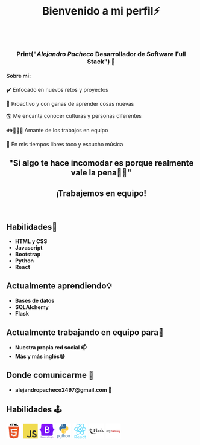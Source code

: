 <!--
**alejandropmz/alejandropmz** is a ✨ _special_ ✨ repository because its `README.md` (this file) appears on your GitHub profile.

Here are some ideas to get you started:

- 🔭 I’m currently working on ...
- 🌱 I’m currently learning ...
- 👯 I’m looking to collaborate on ...
- 🤔 I’m looking for help with ...
- 💬 Ask me about ...
- 📫 How to reach me: ...
- 😄 Pronouns: ...
- ⚡ Fun fact: ...
-->
  <div align="center">
    <h1>Bienvenido a mi perfil⚡</h1>
    <br>
    <img id="img" src="https://media.giphy.com/media/Is1O1TWV0LEJi/giphy.gif" alt="">
    <h3>Print("<i>Alejandro Pacheco</i> Desarrollador de Software Full Stack") 🐍</h3>
  </div>
  <div align="left" class="start">
    <h4>Sobre mí:</h4>
    <p>✔️ Enfocado en nuevos retos y proyectos</p>
    <p>🚀 Proactivo y con ganas de aprender cosas nuevas</p>
    <p>🌎 Me encanta conocer culturas y personas diferentes</p>
    <p>👪👨‍👧‍👦 Amante de los trabajos en equipo</p>
    <p>🎸 En mis tiempos libres toco y escucho música</p>
    </div>
  <div align="center">
  <h2>"Si algo te hace incomodar es porque realmente vale la pena🤸‍♀️"</h2>
  <h2>¡Trabajemos en equipo!</h2>
    <a href="https://twitter.com/alejandropachem" target="_blank">
      <img
        src="https://img.shields.io/twitter/url?label=follow%20%40alejandropachem&logo=twitter&style=for-the-badge&url=https%3A%2F%2Ftwitter.com%2Falejandropachem"
        alt="">
    </a>
  </div>
  <div align="left" class="center">
    <h2 align="left">Habilidades🌱</h2>
    <ul align="left">
      <li><strong>HTML y CSS</strong></li>
      <li><strong>Javascript</strong></li>
      <li><strong>Bootstrap</strong></li>
      <li><strong>Python</strong></li>
      <li><strong>React</strong></li>
    </ul>
    <h2 align="left">Actualmente aprendiendo💡</h2>
    <ul align="left">
      <li><strong>Bases de datos</strong></li>
      <li><strong>SQLAlchemy</strong></li>
      <li><strong>Flask</strong></li>
    </ul>
    <h2 align="left">Actualmente trabajando en equipo para🔭</h2>
    <ul align="left">
      <li><strong>Nuestra propia red social 📫</strong></li>
      <li><strong>Más y más inglés😄</strong></li>
    </ul>
    <h2 align="left">Donde comunicarme 💬</h2>
    <ul align="left">
      <li><strong>alejandropacheco2497@gmail.com 💌</strong></li>
    </ul>
    <div align="left">
      <h2 align="left">Habilidades 🕹️</h2>
      <div>
        <img src="https://github.com/devicons/devicon/blob/master/icons/html5/html5-original-wordmark.svg" title="HTML" alt="HTML" width="40" height="40" />
        <img src="https://github.com/devicons/devicon/blob/master/icons/javascript/javascript-original.svg" title="JAVASCRIPT" alt="JAVASCRI" width="40" height="40" />
        <img src="https://github.com/devicons/devicon/blob/master/icons/bootstrap/bootstrap-original-wordmark.svg" title="BOOTSTRAP" alt="BOT" width="40" height="40" />
        <img src="https://github.com/devicons/devicon/blob/master/icons/python/python-original-wordmark.svg" title="PYTHON" alt="PY" width="40" height="40" />
        <img src="https://github.com/devicons/devicon/blob/master/icons/react/react-original-wordmark.svg" title="REACT" alt="REACT" width="40" height="40" />
        <img src="https://github.com/devicons/devicon/blob/master/icons/flask/flask-original-wordmark.svg" title="FLASK" alt="FLASK" width="40" height="40" />
        <img src="https://github.com/devicons/devicon/blob/master/icons/sqlalchemy/sqlalchemy-original-wordmark.svg" title="SQLAL" alt="SQLAL" width="40" height="40" />
      </div>
    </div>

